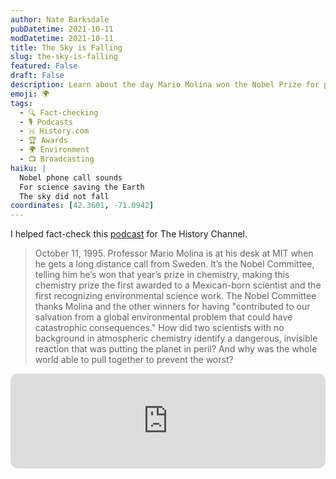 ```yaml
---
author: Nate Barksdale
pubDatetime: 2021-10-11
modDatetime: 2021-10-11
title: The Sky is Falling
slug: the-sky-is-falling
featured: False
draft: False
description: Learn about the day Mario Molina won the Nobel Prize for proving the sky *was* falling, detailed in a fact-checked History Channel podcast episode.
emoji: 🌍
tags:
  - 🔍 Fact-checking
  - 🎙️ Podcasts
  - 🇭 History.com
  - 🏆 Awards
  - 🌍 Environment
  - 📺 Broadcasting
haiku: |
  Nobel phone call sounds
  For science saving the Earth
  The sky did not fall
coordinates: [42.3601, -71.0942]
---
```


I helped fact-check this [podcast](https://open.spotify.com/episode/0iYNRfwPbU7pp6suZjTjuj?si=BCa3jbPMRxeTtSrBf8FJKA) for The History Channel.

> October 11, 1995. Professor Mario Molina is at his desk at MIT when he gets a long distance call from Sweden. It’s the Nobel Committee, telling him he’s won that year’s prize in chemistry, making this chemistry prize the first awarded to a Mexican-born scientist and the first recognizing environmental science work. The Nobel Committee thanks Molina and the other winners for having "contributed to our salvation from a global environmental problem that could have catastrophic consequences." How did two scientists with no background in atmospheric chemistry identify a dangerous, invisible reaction that was putting the planet in peril? And why was the whole world able to pull together to prevent the worst?

<iframe style="border-radius:12px" src="https://open.spotify.com/embed/episode/0iYNRfwPbU7pp6suZjTjuj?utm_source=generator" width="100%" height="152" frameBorder="0" allowfullscreen="" allow="autoplay; clipboard-write; encrypted-media; fullscreen; picture-in-picture" loading="lazy"></iframe>
